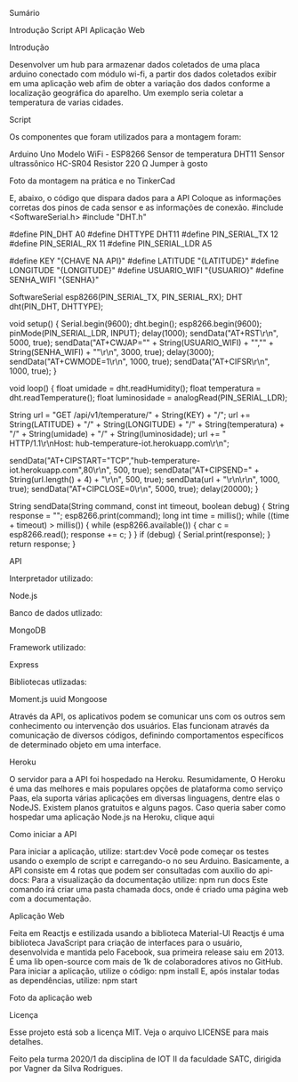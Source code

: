 

Sumário


Introdução
Script
API
Aplicação Web


Introdução

Desenvolver um hub para armazenar dados coletados de uma placa arduino conectado com módulo wi-fi, a partir dos dados coletados exibir em uma aplicação web afim de obter a variação dos dados conforme a localização geográfica do aparelho. Um exemplo seria coletar a temperatura de varias cidades.

Script

Os componentes que foram utilizados para a montagem foram:

Arduino Uno
Modelo WiFi - ESP8266
Sensor de temperatura DHT11
Sensor ultrassônico HC-SR04
Resistor 220 Ω
Jumper à gosto



Foto da montagem na prática e no TinkerCad



E, abaixo, o código que dispara dados para a API
Coloque as informações corretas dos pinos de cada sensor e as informações de conexão.
#include <SoftwareSerial.h>
#include "DHT.h"

#define PIN_DHT A0
#define DHTTYPE DHT11
#define PIN_SERIAL_TX 12
#define PIN_SERIAL_RX 11
#define PIN_SERIAL_LDR A5

#define KEY "{CHAVE NA API}"
#define LATITUDE "{LATITUDE}"
#define LONGITUDE "{LONGITUDE}"
#define USUARIO_WIFI "{USUARIO}"
#define SENHA_WIFI "{SENHA}"

SoftwareSerial esp8266(PIN_SERIAL_TX, PIN_SERIAL_RX);
DHT dht(PIN_DHT, DHTTYPE);

void setup() {
  Serial.begin(9600);
  dht.begin();
  esp8266.begin(9600);
  pinMode(PIN_SERIAL_LDR, INPUT);
  delay(1000);
  sendData("AT+RST\r\n", 5000, true);
  sendData("AT+CWJAP=\"" + String(USUARIO_WIFI) + "\",\"" + String(SENHA_WIFI) + "\"\r\n", 3000, true);
  delay(3000);
  sendData("AT+CWMODE=1\r\n", 1000, true);
  sendData("AT+CIFSR\r\n", 1000, true);
}

void loop() {
  float umidade = dht.readHumidity();
  float temperatura = dht.readTemperature();
  float luminosidade = analogRead(PIN_SERIAL_LDR);

  String url = "GET /api/v1/temperature/" + String(KEY) + "/";
  url += String(LATITUDE) + "/" + String(LONGITUDE) + "/" + String(temperatura) + "/" + String(umidade) + "/" + String(luminosidade);
  url += " HTTP/1.1\r\nHost: hub-temperature-iot.herokuapp.com\r\n";

  sendData("AT+CIPSTART=\"TCP\",\"hub-temperature-iot.herokuapp.com\",80\r\n", 500, true);
  sendData("AT+CIPSEND=" + String(url.length() + 4) + "\r\n", 500, true);
  sendData(url + "\r\n\r\n", 1000, true);
  sendData("AT+CIPCLOSE=0\r\n", 5000, true);
  delay(20000);
}

String sendData(String command, const int timeout, boolean debug) {
  String response = "";
  esp8266.print(command);
  long int time = millis();
  while ((time + timeout) > millis())
  {
    while (esp8266.available())
    {
      char c = esp8266.read();
      response += c;
    }
  }
  if (debug)
  {
    Serial.print(response);
  }
  return response;
}

API

Interpretador utilizado:

Node.js

Banco de dados utlizado:

MongoDB

Framework utilizado:

Express

Bibliotecas utlizadas:

Moment.js
uuid
Mongoose

Através da API, os aplicativos podem se comunicar uns com os outros sem conhecimento ou intervenção dos usuários. Elas funcionam através da comunicação de diversos códigos, definindo comportamentos específicos de determinado objeto em uma interface.

Heroku

O servidor para a API foi hospedado na Heroku. Resumidamente, O Heroku é uma das melhores e mais populares opções de plataforma como serviço Paas, ela suporta várias aplicações em diversas linguagens, dentre elas o NodeJS. Existem planos gratuitos e alguns pagos.
Caso queria saber como hospedar uma aplicação Node.js na Heroku, clique aqui

Como iniciar a API

Para iniciar a aplicação, utilize:
start:dev
Você pode começar os testes usando o exemplo de script e carregando-o no seu Arduino. Basicamente, a API consiste em 4 rotas que podem ser consultadas com auxilio do api-docs:
Para a visualização da documentação utilize:
npm run docs
Este comando irá criar uma pasta chamada docs, onde é criado uma página web com a documentação.

Aplicação Web

Feita em Reactjs e estilizada usando a biblioteca Material-UI
Reactjs é uma biblioteca JavaScript para criação de interfaces para o usuário, desenvolvida e mantida pelo Facebook, sua primeira release saiu em 2013. É  uma lib open-source com mais de 1k de colaboradores ativos no GitHub.
Para iniciar a aplicação, utilize o código:
npm install
E, após instalar todas as dependências, utilize:
npm start

Foto da aplicação web



Licença

Esse projeto está sob a licença MIT. Veja o arquivo LICENSE para mais detalhes.

Feito pela turma 2020/1 da disciplina de IOT II da faculdade SATC, dirigida por Vagner da Silva Rodrigues.

